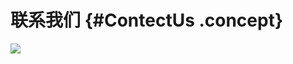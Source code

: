 # 联系我们 {#ContectUs .concept}

![](http://static-aliyun-doc.oss-cn-hangzhou.aliyuncs.com/assets/img/9068/15549519471061_zh-CN.png)

